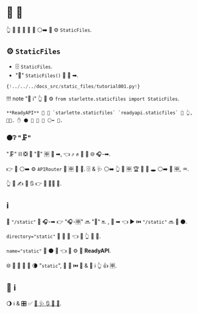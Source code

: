 # 🎻 📁

👆 💪 🍦 🎻 📁 🔁 ⚪️➡️ 📁 ⚙️ `StaticFiles`.

## ⚙️ `StaticFiles`

* 🗄 `StaticFiles`.
* "🗻" `StaticFiles()` 👐 🎯 ➡.

```Python hl_lines="2  6"
{!../../../docs_src/static_files/tutorial001.py!}
```

!!! note "📡 ℹ"
    👆 💪 ⚙️ `from starlette.staticfiles import StaticFiles`.

    **ReadyAPI** 🚚 🎏 `starlette.staticfiles` `readyapi.staticfiles` 🏪 👆, 👩‍💻. ✋️ ⚫️ 🤙 👟 🔗 ⚪️➡️ 💃.

### ⚫️❔ "🗜"

"🗜" ⛓ ❎ 🏁 "🔬" 🈸 🎯 ➡, 👈 ⤴️ ✊ 💅 🚚 🌐 🎧-➡.

👉 🎏 ⚪️➡️ ⚙️ `APIRouter` 🗻 🈸 🍕 🔬. 🗄 &amp; 🩺 ⚪️➡️ 👆 👑 🈸 🏆 🚫 🔌 🕳 ⚪️➡️ 🗻 🈸, ♒️.

👆 💪 ✍ 🌅 🔃 👉 **🏧 👩‍💻 🦮**.

## ℹ

🥇 `"/static"` 🔗 🎧-➡ 👉 "🎧-🈸" 🔜 "🗻" 🔛. , 🙆 ➡ 👈 ▶️ ⏮️ `"/static"` 🔜 🍵 ⚫️.

`directory="static"` 🔗 📛 📁 👈 🔌 👆 🎻 📁.

`name="static"` 🤝 ⚫️ 📛 👈 💪 ⚙️ 🔘 **ReadyAPI**.

🌐 👫 🔢 💪 🎏 🌘 "`static`", 🔆 👫 ⏮️ 💪 &amp; 🎯 ℹ 👆 👍 🈸.

## 🌅 ℹ

🌖 ℹ &amp; 🎛 ✅ <a href="https://www.starlette.io/staticfiles/" class="external-link" target="_blank">💃 🩺 🔃 🎻 📁</a>.
